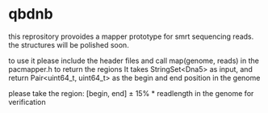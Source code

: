 # qbdnb

this reprository provoides a mapper prototype for smrt sequencing reads. 
the structures will be polished soon.

to use it please include the header files 
and call map(genome, reads) in the pacmapper.h to return the regions
It takes StringSet\<Dna5\> as input, and return Pair<uint64_t, uint64_t> as the begin and end position in the genome 

please take the region: [begin, end] ± 15% * readlength in the genome for verification

